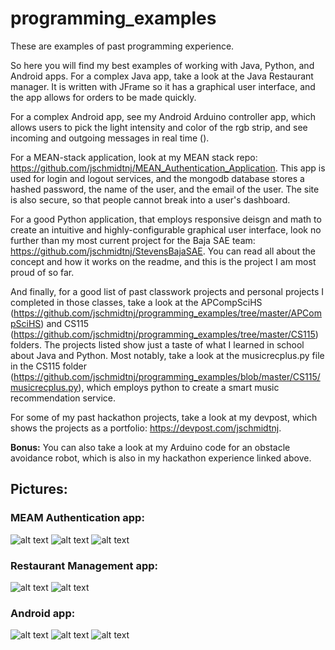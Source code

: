 # programming_examples
These are examples of past programming experience.

So here you will find my best examples of working with Java, Python, and Android apps. For a complex Java app, take a look at the Java Restaurant manager. It is written with JFrame so it has a graphical user interface, and the app allows for orders to be made quickly.

For a complex Android app, see my Android Arduino controller app, which allows users to pick the light intensity and color of the rgb strip, and see incoming and outgoing messages in real time ().

For a MEAN-stack application, look at my MEAN stack repo: https://github.com/jschmidtnj/MEAN_Authentication_Application. This app is used for login and logout services, and the mongodb database stores a hashed password, the name of the user, and the email of the user. The site is also secure, so that people cannot break into a user's dashboard.

For a good Python application, that employs responsive deisgn and math to create an intuitive and highly-configurable graphical user interface, look no further than my most current project for the Baja SAE team: https://github.com/jschmidtnj/StevensBajaSAE. You can read all about the concept and how it works on the readme, and this is the project I am most proud of so far.

And finally, for a good list of past classwork projects and personal projects I completed in those classes, take a look at the APCompSciHS (https://github.com/jschmidtnj/programming_examples/tree/master/APCompSciHS) and CS115 (https://github.com/jschmidtnj/programming_examples/tree/master/CS115) folders. The projects listed show just a taste of what I learned in school about Java and Python. Most notably, take a look at the musicrecplus.py file in the CS115 folder (https://github.com/jschmidtnj/programming_examples/blob/master/CS115/musicrecplus.py), which employs python to create a smart music recommendation service.

For some of my past hackathon projects, take a look at my devpost, which shows the projects as a portfolio: https://devpost.com/jschmidtnj. 

**Bonus:** You can also take a look at my Arduino code for an obstacle avoidance robot, which is also in my hackathon experience linked above.

## Pictures:

### MEAM Authentication app:
![alt text](https://raw.githubusercontent.com/jschmidtnj/programming_examples/master/pictures/MEAN_authentication_aop.JPG)
![alt text](https://raw.githubusercontent.com/jschmidtnj/programming_examples/master/pictures/meanauthenticationapp_1.JPG)
![alt text](https://raw.githubusercontent.com/jschmidtnj/programming_examples/master/pictures/meanauthenticationapp_2.JPG)

### Restaurant Management app:
![alt text](https://raw.githubusercontent.com/jschmidtnj/programming_examples/master/pictures/restaurant_1.JPG)
![alt text](https://raw.githubusercontent.com/jschmidtnj/programming_examples/master/pictures/restaurant_2.JPG)

### Android app:
![alt text](https://raw.githubusercontent.com/jschmidtnj/programming_examples/master/Arduino-Android-app-for-LED-control/examples/screenshot1.png)
![alt text](https://raw.githubusercontent.com/jschmidtnj/programming_examples/master/Arduino-Android-app-for-LED-control/examples/screenshot2.png)
![alt text](https://raw.githubusercontent.com/jschmidtnj/programming_examples/master/Arduino-Android-app-for-LED-control/examples/screenshot3.png)

